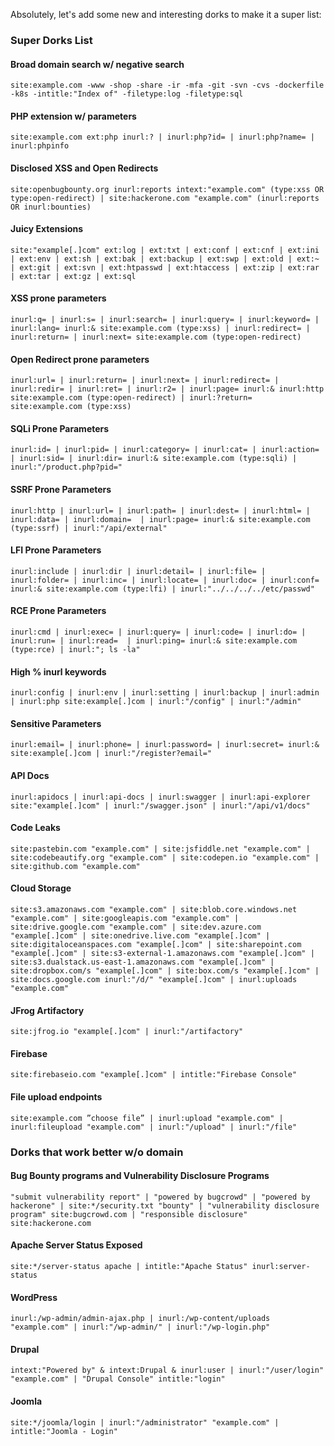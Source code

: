 Absolutely, let's add some new and interesting dorks to make it a super list:

### Super Dorks List

#### **Broad domain search w/ negative search**

```plaintext
site:example.com -www -shop -share -ir -mfa -git -svn -cvs -dockerfile -k8s -intitle:"Index of" -filetype:log -filetype:sql
```

#### **PHP extension w/ parameters**

```plaintext
site:example.com ext:php inurl:? | inurl:php?id= | inurl:php?name= | inurl:phpinfo
```

#### **Disclosed XSS and Open Redirects**

```plaintext
site:openbugbounty.org inurl:reports intext:"example.com" (type:xss OR type:open-redirect) | site:hackerone.com "example.com" (inurl:reports OR inurl:bounties)
```

#### **Juicy Extensions**

```plaintext
site:"example[.]com" ext:log | ext:txt | ext:conf | ext:cnf | ext:ini | ext:env | ext:sh | ext:bak | ext:backup | ext:swp | ext:old | ext:~ | ext:git | ext:svn | ext:htpasswd | ext:htaccess | ext:zip | ext:rar | ext:tar | ext:gz | ext:sql
```

#### **XSS prone parameters**

```plaintext
inurl:q= | inurl:s= | inurl:search= | inurl:query= | inurl:keyword= | inurl:lang= inurl:& site:example.com (type:xss) | inurl:redirect= | inurl:return= | inurl:next= site:example.com (type:open-redirect)
```

#### **Open Redirect prone parameters**

```plaintext
inurl:url= | inurl:return= | inurl:next= | inurl:redirect= | inurl:redir= | inurl:ret= | inurl:r2= | inurl:page= inurl:& inurl:http site:example.com (type:open-redirect) | inurl:?return= site:example.com (type:xss)
```

#### **SQLi Prone Parameters**

```plaintext
inurl:id= | inurl:pid= | inurl:category= | inurl:cat= | inurl:action= | inurl:sid= | inurl:dir= inurl:& site:example.com (type:sqli) | inurl:"/product.php?pid="
```

#### **SSRF Prone Parameters**

```plaintext
inurl:http | inurl:url= | inurl:path= | inurl:dest= | inurl:html= | inurl:data= | inurl:domain=  | inurl:page= inurl:& site:example.com (type:ssrf) | inurl:"/api/external"
```

#### **LFI Prone Parameters**

```plaintext
inurl:include | inurl:dir | inurl:detail= | inurl:file= | inurl:folder= | inurl:inc= | inurl:locate= | inurl:doc= | inurl:conf= inurl:& site:example.com (type:lfi) | inurl:"../../../../etc/passwd"
```

#### **RCE Prone Parameters**

```plaintext
inurl:cmd | inurl:exec= | inurl:query= | inurl:code= | inurl:do= | inurl:run= | inurl:read=  | inurl:ping= inurl:& site:example.com (type:rce) | inurl:"; ls -la"
```

#### **High % inurl keywords**

```plaintext
inurl:config | inurl:env | inurl:setting | inurl:backup | inurl:admin | inurl:php site:example[.]com | inurl:"/config" | inurl:"/admin"
```

#### **Sensitive Parameters**

```plaintext
inurl:email= | inurl:phone= | inurl:password= | inurl:secret= inurl:& site:example[.]com | inurl:"/register?email="
```

#### **API Docs**

```plaintext
inurl:apidocs | inurl:api-docs | inurl:swagger | inurl:api-explorer site:"example[.]com" | inurl:"/swagger.json" | inurl:"/api/v1/docs"
```

#### **Code Leaks**

```plaintext
site:pastebin.com "example.com" | site:jsfiddle.net "example.com" | site:codebeautify.org "example.com" | site:codepen.io "example.com" | site:github.com "example.com"
```

#### **Cloud Storage**

```plaintext
site:s3.amazonaws.com "example.com" | site:blob.core.windows.net "example.com" | site:googleapis.com "example.com" | site:drive.google.com "example.com" | site:dev.azure.com "example[.]com" | site:onedrive.live.com "example[.]com" | site:digitaloceanspaces.com "example[.]com" | site:sharepoint.com "example[.]com" | site:s3-external-1.amazonaws.com "example[.]com" | site:s3.dualstack.us-east-1.amazonaws.com "example[.]com" | site:dropbox.com/s "example[.]com" | site:box.com/s "example[.]com" | site:docs.google.com inurl:"/d/" "example[.]com" | inurl:uploads "example.com"
```

#### **JFrog Artifactory**

```plaintext
site:jfrog.io "example[.]com" | inurl:"/artifactory"
```

#### **Firebase**

```plaintext
site:firebaseio.com "example[.]com" | intitle:"Firebase Console"
```

#### **File upload endpoints**

```plaintext
site:example.com ”choose file” | inurl:upload "example.com" | inurl:fileupload "example.com" | inurl:"/upload" | inurl:"/file"
```

### **Dorks that work better w/o domain**

#### **Bug Bounty programs and Vulnerability Disclosure Programs**

```plaintext
"submit vulnerability report" | "powered by bugcrowd" | "powered by hackerone" | site:*/security.txt "bounty" | "vulnerability disclosure program" site:bugcrowd.com | "responsible disclosure" site:hackerone.com
```

#### **Apache Server Status Exposed**

```plaintext
site:*/server-status apache | intitle:"Apache Status" inurl:server-status
```

#### **WordPress**

```plaintext
inurl:/wp-admin/admin-ajax.php | inurl:/wp-content/uploads "example.com" | inurl:"/wp-admin/" | inurl:"/wp-login.php"
```

#### **Drupal**

```plaintext
intext:"Powered by" & intext:Drupal & inurl:user | inurl:"/user/login" "example.com" | "Drupal Console" intitle:"login"
```



#### **Joomla**

```plaintext
site:*/joomla/login | inurl:"/administrator" "example.com" | intitle:"Joomla - Login"
```
